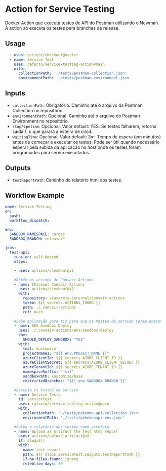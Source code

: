 # Action for Service Testing
Docker Action que executa testes de API do Postman utilizando o Newman. A action só executa os testes para branches de release.

## Usage
```yaml
  - uses: actions/checkout@master
  - name: Service Test
    uses: rafacto/service-testing-action@main
    with:
      collectionPath: './tests/postman-collection.json'
      environmentPath: './tests/postman-environment.json
```

## Inputs
* `collectionPath`: Obrigatório. Caminho até o arquivo da Postman Collection no repositório.
* `environmentPath`: Opcional. Caminho até o arquivo do Postman Environment no repositório.
* `stopPipeline`: Opcional. Valor default: YES. Se testes falharem, retorna saída 1, o que parará a esteira de ci/cd.
* `waitingTime`: Opcional. Valor default: 3m. Tempo de espera (em minutos) antes de começar a executar os testes. Pode ser útil quando necessário esperar pela subida da aplicação no host onde os testes foram programados para serem executados.

## Outputs
* `testReportPath`: Caminho do relatório html dos testes.
 
## Workflow Example
```yaml
name: Service Testing
on:
  push:
  workflow_dispatch:

env:
  SANDBOX_NAMESPACE: cargas
  SANDBOX_BRANCH: release/*
  
jobs:
  test-api:
    runs-on: self-hosted
    steps:

    - uses: actions/checkout@v2
	
    #Obtém as actions de Convair Actions
    - name: Checkout Convair Actions
      uses: actions/checkout@v2
      with:
        repository: viavarejo-internal/convair-actions
        token: ${{ secrets.ACTIONS_TOKEN }}
        path: ./.convair-actions
        ref: main
	
    #Sobe aplicação para sit para que os testes de serviço sejam exacutados nesse ambiente
    - name: AKS Sandbox Deploy
      uses: ./.convair-actions/aks-sandbox-deploy
      env:
        SHOULD_DEPLOY_SANDBOX: "YES"
      with:
        tool: kustomize
        projectNames: "${{ env.PROJECT_NAME }}"
        azureClientId: ${{ secrets.AZURE_CLIENT_ID }}
        azureClientSecret: ${{ secrets.AZURE_CLIENT_SECRET }}
        azureTenantId: ${{ secrets.AZURE_TENANT_ID }}
        namespaceSuffix: "-sit"
        sandboxPath: kustomize/base
        restrictedBranches: "${{ env.SANDBOX_BRANCH }}"
	
    #Executa os testes de serviço
    - name: Service Tests
      id: servicetest
      uses: rafacto/service-testing-action@main
      with:
        collectionPath: './tests/pokemon-api-collection.json'
        environmentPath: './tests/pokemonapi-env.json'
	
    #Salva o relatório dos testes como artefato
    - name: Upload as Artifact the test html report
      uses: actions/upload-artifact@v2
      if: always()
      with:
        name: test-report
        path: ${{ steps.servicetest.outputs.testReportPath }}
        if-no-files-found: ignore
        retention-days: 30
```        
